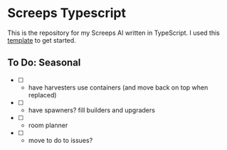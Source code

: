 # Screeps Typescript
This is the repository for my Screeps AI written in TypeScript.
I used this [template](https://github.com/screepers/screeps-typescript-starter) to get started.


<!-- ☐ ☑ ☒ -->

## To Do: Seasonal

- [ ] - have harvesters use containers (and move back on top when replaced)
- [ ] - have spawners? fill builders and upgraders
- [ ] - room planner
- [ ] - move to do to issues?
